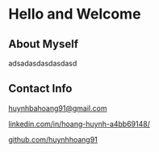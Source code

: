 # Hello and Welcome
## About Myself
adsadasdasdasdasd
## Contact Info
[huynhbahoang91@gmail.com](huynhbahoang91@gmail.com)

[linkedin.com/in/hoang-huynh-a4bb69148/](https://www.linkedin.com/in/hoang-huynh-a4bb69148/)

[github.com/huynhhoang91](https://github.com/huynhhoang91)

